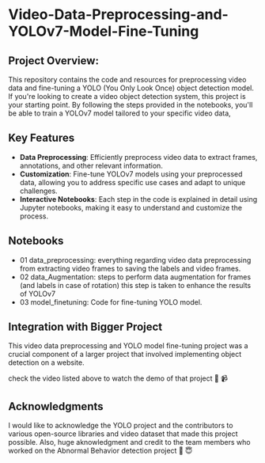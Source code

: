 # Video-Data-Preprocessing-and-YOLOv7-Model-Fine-Tuning

## **Project Overview:**
This repository contains the code and resources for preprocessing video data and fine-tuning a YOLO (You Only Look Once) object detection model. If you're looking to create a video object detection system, this project is your starting point. By following the steps provided in the notebooks, you'll be able to train a YOLOv7 model tailored to your specific video data, 

## **Key Features**
- **Data Preprocessing**: Efficiently preprocess video data to extract frames, annotations, and other relevant information.
- **Customization**: Fine-tune YOLOv7 models using your preprocessed data, allowing you to address specific use cases and adapt to unique challenges.
- **Interactive Notebooks**: Each step in the code is explained in detail using Jupyter notebooks, making it easy to understand and customize the process.


## **Notebooks**
- 01 data_preprocessing: everything regarding video data preprocessing from extracting video frames to saving the labels and video frames.
- 02 data_Augmentation: steps to perform data augmentation for frames (and labels in case of rotation) this step is taken to enhance the results of YOLOv7
- 03 model_finetuning: Code for fine-tuning YOLO model.

## **Integration with Bigger Project**

This video data preprocessing and YOLO model fine-tuning project was a crucial component of a larger project that involved implementing object detection on a website. 

check the video listed above to watch the demo of that project :star2:  :video_camera:


## **Acknowledgments**
I would like to acknowledge the YOLO project and the contributors to various open-source libraries and video dataset that made this project possible.
Also, huge aknowledgment and credit to the team members who worked on the Abnormal Behavior detection project :raised_hands: :innocent:


